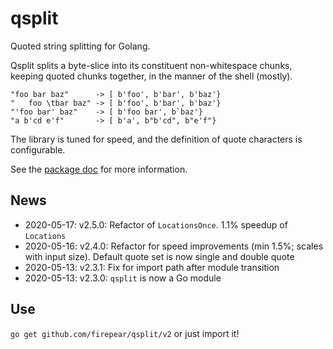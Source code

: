 
# qsplit
Quoted string splitting for Golang.

Qsplit splits a byte-slice into its constituent non-whitespace chunks,
keeping quoted chunks together, in the manner of the shell (mostly).

```
"foo bar baz"      -> [ b'foo', b'bar', b'baz'}
"   foo \tbar baz" -> [ b'foo', b'bar', b'baz'}
"'foo bar' baz"    -> [ b'foo bar', b`baz'}
"a b'cd e'f"       -> [ b'a', b"b'cd", b"e'f"}
```
The library is tuned for speed, and the definition of quote characters
is configurable.

See the [package doc](http://godoc.org/github.com/firepear/qsplit) for more
information.

## News

- 2020-05-17: v2.5.0: Refactor of `LocationsOnce`. 1.1% speedup of
  `Locations`
- 2020-05-16: v2.4.0: Refactor for speed improvements (min 1.5%;
  scales with input size). Default quote set is now single and double
  quote
- 2020-05-13: v2.3.1: Fix for import path after module transition
- 2020-05-13: v2.3.0: `qsplit` is now a Go module

## Use

`go get github.com/firepear/qsplit/v2` or just import it!
